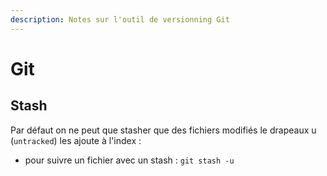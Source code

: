 ```yaml
---
description: Notes sur l'outil de versionning Git
---
```


# Git

## Stash

Par défaut on ne peut que stasher que des fichiers modifiés le drapeaux u \(`untracked`\) les ajoute à l'index :

* pour suivre un fichier avec un stash : `git stash -u`

